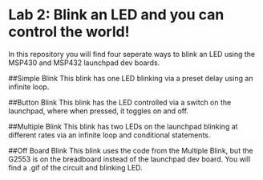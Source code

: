 # Lab 2: Blink an LED and you can control the world!
In this repository you will find four seperate ways to blink an LED using the MSP430
and MSP432 launchpad dev boards.

##Simple Blink
This blink has one LED blinking via a preset delay using an infinite loop.

##Button Blink
This blink has the LED controlled via a switch on the launchpad, where when pressed, it
toggles on and off.

##Multiple Blink
This blink has two LEDs on the launchpad blinking at different rates via an infinite loop
and conditional statements.

##Off Board Blink
This blink uses the code from the Multiple Blink, but the G2553 is on the breadboard instead
of the launchpad dev board. You will find a .gif of the circuit and blinking LED.

